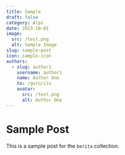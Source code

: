 ```yaml
---
title: Sample
draft: false
category: Alps
date: 2023-10-01
image:
  src: /test.png
  alt: Sample Image
slug: sample-post
icon: sample-icon
authors:
  - slug: author1
    username: author1
    name: Author One
    to: /guru/iis
    avatar:
      src: /test.png
      alt: Author One
---
```


# Sample Post

This is a sample post for the `berita` collection.
